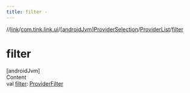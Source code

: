 ```yaml
---
title: filter -
---
```

//[link](../../../index.md)/[com.tink.link.ui](../../index.md)/[[androidJvm]ProviderSelection](../index.md)/[ProviderList](index.md)/[filter](filter.md)



# filter  
[androidJvm]  
Content  
val [filter](filter.md): [ProviderFilter](../../../com.tink.service.provider/[android-jvm]-provider-filter/index.md)  



